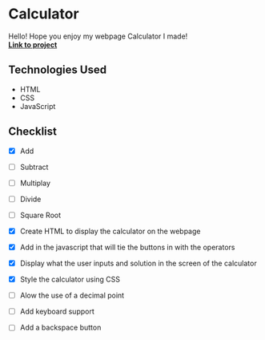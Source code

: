 # Calculator

Hello! Hope you enjoy my webpage Calculator I made!
<strong></br>[Link to project](https://danielpopovici745.github.io/calculator/)</strong>

## Technologies Used
- HTML
- CSS
- JavaScript

## Checklist

- [x] Add
- [ ] Subtract
- [ ] Multiplay
- [ ] Divide
- [ ] Square Root

- [x] Create HTML to display the calculator on the webpage
- [x] Add in the javascript that will tie the buttons in with the operators
- [x] Display what the user inputs and solution in the screen of the calculator
- [x] Style the calculator using CSS 
- [ ] Alow the use of a decimal point
- [ ] Add keyboard support
- [ ] Add a backspace button 
